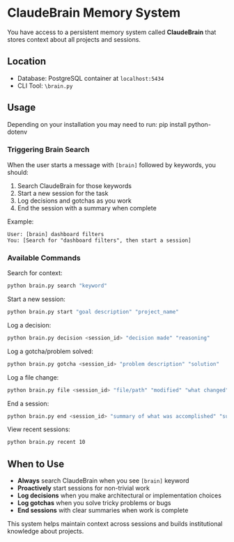 # ClaudeBrain Memory System

You have access to a persistent memory system called **ClaudeBrain** that stores context about all projects and sessions.

## Location
- Database: PostgreSQL container at `localhost:5434`
- CLI Tool: `\brain.py`

## Usage
Depending on your installation you may need to run:
  pip install python-dotenv


### Triggering Brain Search
When the user starts a message with `[brain]` followed by keywords, you should:
1. Search ClaudeBrain for those keywords
2. Start a new session for the task
3. Log decisions and gotchas as you work
4. End the session with a summary when complete

Example:
```
User: [brain] dashboard filters
You: [Search for "dashboard filters", then start a session]
```

### Available Commands

Search for context:
```bash 
python brain.py search "keyword"
```

Start a new session:
```bash 
python brain.py start "goal description" "project_name"
```

Log a decision:
```bash
python brain.py decision <session_id> "decision made" "reasoning"
```

Log a gotcha/problem solved:
```bash
python brain.py gotcha <session_id> "problem description" "solution"
```

Log a file change:
```bash
python brain.py file <session_id> "file/path" "modified" "what changed"
```

End a session:
```bash
python brain.py end <session_id> "summary of what was accomplished" "success"
```

View recent sessions:
```bash
python brain.py recent 10
```

## When to Use

- **Always** search ClaudeBrain when you see `[brain]` keyword
- **Proactively** start sessions for non-trivial work
- **Log decisions** when you make architectural or implementation choices
- **Log gotchas** when you solve tricky problems or bugs
- **End sessions** with clear summaries when work is complete

This system helps maintain context across sessions and builds institutional knowledge about projects.
